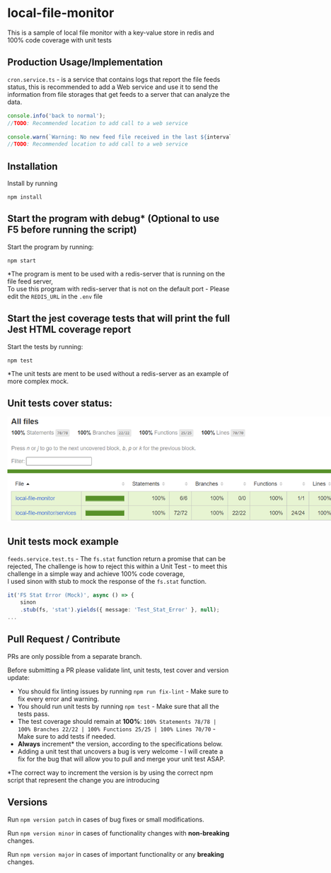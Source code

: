 # local-file-monitor
This is a sample of local file monitor with a key-value store in redis and 100% code coverage with unit tests

## Production Usage/Implementation
`cron.service.ts` - is a service that contains logs that report the file feeds status, this is recommended to add a Web service and use it to send the information from file storages that get feeds to a server that can analyze the data.

```typescript
console.info('back to normal');
//TODO: Recommended location to add call to a web service
```

```typescript
console.warn(`Warning: No new feed file received in the last ${intervalTime} or more minutes`);
//TODO: Recommended location to add call to a web service
```

## Installation
Install by running 
``` 
npm install
```

## Start the program with debug* (Optional to use F5 before running the script)
Start the program by running:
``` 
npm start
```
*The program is ment to be used with a redis-server that is running on the file feed server,  
To use this program with redis-server that is not on the default port - Please edit the `REDIS_URL` in the `.env` file

## Start the jest coverage tests that will print the full Jest HTML coverage report
Start the tests by running:
``` 
npm test
```
*The unit tests are ment to be used without a redis-server as an example of more complex mock.  

## Unit tests cover status:
<img alt="Image_Of_Unit_Tests_Cover_Report" src="images\Unit_Tests_Cover.png" style="min-width:800px; width:1200px;"/>

## Unit tests mock example
`feeds.service.test.ts` - The `fs.stat` function return a promise that can be rejected,
The challenge is how to reject this within a Unit Test - to meet this challenge in a simple way and achieve 100% code coverage,  
I used sinon with stub to mock the response of the `fs.stat` function.
```typescript
it('FS Stat Error (Mock)', async () => {
    sinon
    .stub(fs, 'stat').yields({ message: 'Test_Stat_Error' }, null);
...
```

## Pull Request / Contribute
PRs are only possible from a separate branch.

Before submitting a PR please validate lint, unit tests, test cover and version update:
- You should fix linting issues by running `npm run fix-lint` - Make sure to fix every error and warning.
- You should run unit tests by running `npm test` - Make sure that all the tests pass.
- The test coverage should remain at **100%**: `100% Statements 78/78 | 100% Branches 22/22 | 100% Functions 25/25 | 100% Lines 70/70` - Make sure to add tests if needed.
- **Always** increment* the version, according to the specifications below.
- Adding a unit test that uncovers a bug is very welcome - I will create a fix for the bug that will allow you to pull and merge your unit test ASAP.

*The correct way to increment the version is by using the correct npm script that represent the change you are introducing

## Versions
Run `npm version patch` in cases of bug fixes or small modifications.

Run `npm version minor` in cases of functionality changes with **non-breaking** changes.

Run `npm version major` in cases of important functionality or any **breaking** changes.
